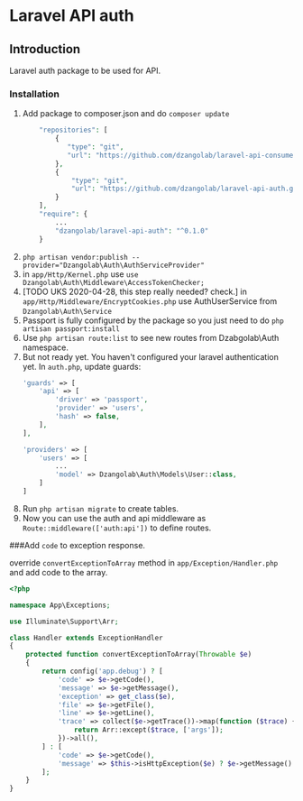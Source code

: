 # Laravel API auth

## Introduction

Laravel auth package to be used for API.

### Installation

1. Add package to composer.json and do `composer update`
    ```php
        "repositories": [
            {
               "type": "git",
               "url": "https://github.com/dzangolab/laravel-api-consumer.git"
            },
            {
                "type": "git",
                "url": "https://github.com/dzangolab/laravel-api-auth.git"
            }
        ],
        "require": {
            ...
            "dzangolab/laravel-api-auth": "^0.1.0"
        }
     ```
1. `php artisan vendor:publish --provider="Dzangolab\Auth\AuthServiceProvider"`
1. in `app/Http/Kernel.php` use `use Dzangolab\Auth\Middleware\AccessTokenChecker;`
1. [TODO UKS 2020-04-28, this step really needed? check.] in `app/Http/Middleware/EncryptCookies.php` use AuthUserService from `Dzangolab\Auth\Service`
1. Passport is fully configured by the package so you just need to do `php artisan passport:install`
1. Use `php artisan route:list` to see new routes from Dzabgolab\Auth namespace.
1. But not ready yet. You haven't configured your laravel authentication yet. In `auth.php`, update guards:
    ```php
    'guards' => [
        'api' => [
            'driver' => 'passport',
            'provider' => 'users',
            'hash' => false,
        ],
    ],

    'providers' => [
        'users' => [
            ...
            'model' => Dzangolab\Auth\Models\User::class,
        ]
    ]
    ```
1. Run `php artisan migrate` to create tables.
1. Now you can use the auth and api middleware as `Route::middleware(['auth:api'])` to define routes.

###Add `code` to exception response.

override `convertExceptionToArray` method in `app/Exception/Handler.php` and add code to the array.
```php
<?php

namespace App\Exceptions;

use Illuminate\Support\Arr;

class Handler extends ExceptionHandler
{
    protected function convertExceptionToArray(Throwable $e)
    {
        return config('app.debug') ? [
            'code' => $e->getCode(),
            'message' => $e->getMessage(),
            'exception' => get_class($e),
            'file' => $e->getFile(),
            'line' => $e->getLine(),
            'trace' => collect($e->getTrace())->map(function ($trace) {
                return Arr::except($trace, ['args']);
            })->all(),
        ] : [
            'code' => $e->getCode(),
            'message' => $this->isHttpException($e) ? $e->getMessage() : 'Server Error',
        ];
    }
}
```
